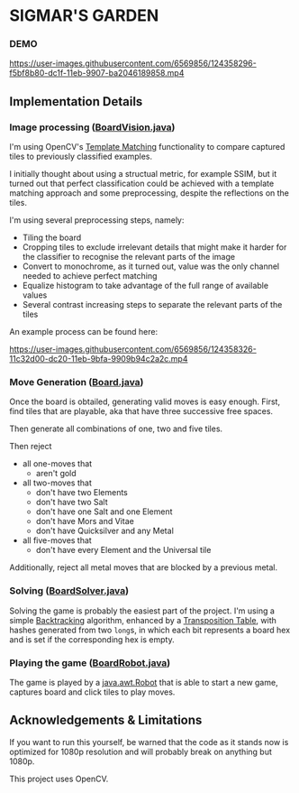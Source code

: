 # SIGMAR'S GARDEN 

### DEMO

https://user-images.githubusercontent.com/6569856/124358296-f5bf8b80-dc1f-11eb-9907-ba2046189858.mp4

## Implementation Details

### Image processing ([BoardVision.java](src/main/java/net/marvk/sigmarsgarden/BoardVision.java))

I'm using OpenCV's [Template Matching](https://docs.opencv.org/3.4/de/da9/tutorial_template_matching.html) functionality to compare captured tiles to previously classified examples. 

I initially thought about using a structual metric, for example SSIM, but it turned out that perfect classification could be achieved with a template matching approach and some preprocessing, despite the reflections on the tiles.

I'm using several preprocessing steps, namely: 

* Tiling the board
* Cropping tiles to exclude irrelevant details that might make it harder for the classifier to recognise the relevant parts of the image
* Convert to monochrome, as it turned out, value was the only channel needed to achieve perfect matching
* Equalize histogram to take advantage of the full range of available values
* Several contrast increasing steps to separate the relevant parts of the tiles

An example process can be found here:

https://user-images.githubusercontent.com/6569856/124358326-11c32d00-dc20-11eb-9bfa-9909b94c2a2c.mp4

### Move Generation ([Board.java](src/main/java/net/marvk/sigmarsgarden/Board.java))

Once the board is obtailed, generating valid moves is easy enough. First, find tiles that are playable, aka that have three successive free spaces.

Then generate all combinations of one, two and five tiles. 

Then reject 

* all one-moves that 
  * aren't gold
* all two-moves that 
  * don't have two Elements
  * don't have two Salt
  * don't have one Salt and one Element
  * don't have Mors and Vitae
  * don't have Quicksilver and any Metal
* all five-moves that
  * don't have every Element and the Universal tile

Additionally, reject all metal moves that are blocked by a previous metal.

### Solving ([BoardSolver.java](src/main/java/net/marvk/sigmarsgarden/BoardSolver.java))

Solving the game is probably the easiest part of the project. I'm using a simple [Backtracking](https://en.wikipedia.org/wiki/Backtracking) algorithm, enhanced by a [Transposition Table](https://en.wikipedia.org/wiki/Transposition_table), with hashes generated from two `long`s, in which each bit represents a board hex and is set if the corresponding hex is empty.

### Playing the game ([BoardRobot.java](src/main/java/net/marvk/sigmarsgarden/BoardVision.java))

The game is played by a [java.awt.Robot](https://docs.oracle.com/en/java/javase/16/docs/api/java.desktop/java/awt/Robot.html) that is able to start a new game, captures board and click tiles to play moves.

## Acknowledgements & Limitations

If you want to run this yourself, be warned that the code as it stands now is optimized for 1080p resolution and will probably break on anything but 1080p.

This project uses OpenCV.
